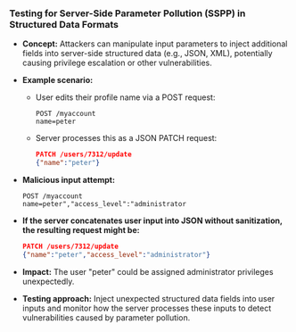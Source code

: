 

### Testing for Server-Side Parameter Pollution (SSPP) in Structured Data Formats

* **Concept:** Attackers can manipulate input parameters to inject additional fields into server-side structured data (e.g., JSON, XML), potentially causing privilege escalation or other vulnerabilities.

* **Example scenario:**

  * User edits their profile name via a POST request:

    ```
    POST /myaccount
    name=peter
    ```
  * Server processes this as a JSON PATCH request:

    ```json
    PATCH /users/7312/update
    {"name":"peter"}
    ```

* **Malicious input attempt:**

  ```
  POST /myaccount
  name=peter","access_level":"administrator
  ```

* **If the server concatenates user input into JSON without sanitization, the resulting request might be:**

  ```json
  PATCH /users/7312/update
  {"name":"peter","access_level":"administrator"}
  ```

* **Impact:** The user "peter" could be assigned administrator privileges unexpectedly.

* **Testing approach:** Inject unexpected structured data fields into user inputs and monitor how the server processes these inputs to detect vulnerabilities caused by parameter pollution.


